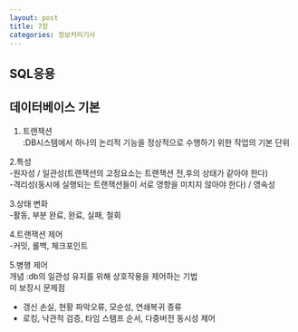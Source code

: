 ```yaml
---
layout: post
title: 7장
categories: 정보처리기사 
---
```


<h2>SQL응용</h2>

## 데이터베이스 기본
1. 트랜잭션<br>
:DB시스템에서 하나의 논리적 기능을 정상적으로 수행하기 위한 작업의 기본 단위

2.특성<br>
-원자성 / 일관성(트랜잭션의 고정요소는 트랜잭션 전,후의 상태가 같아야 한다)<br>
-격리성(동시에 실행되는 트랜잭션들이 서로 영향을 미치지 않아야 한다) / 영속성

3.상태 변화<br>
-활동, 부분 완료, 완료, 실패, 철회

4.트랜잭션 제어<br>
-커밋, 롤백, 체크포인트

5.병행 제어<br>
개념 :db의 일관성 유지를 위해 상호작용을 제어하는 기법<br>
미 보장시 문제점
- 갱신 손실, 현황 파악오류, 모순성, 연쇄복귀
종류
- 로킹, 낙관적 검증, 타임 스탬프 순서, 다중버전 동시성 제어


















